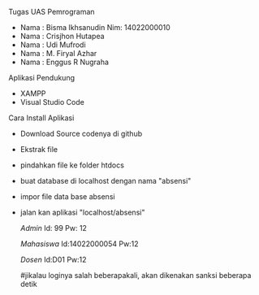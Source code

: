 Tugas UAS Pemrograman
- Nama : Bisma Ikhsanudin
  Nim: 14022000010
- Nama : Crisjhon Hutapea
- Nama : Udi Mufrodi
- Nama : M. Firyal Azhar
- Nama : Enggus R Nugraha

Aplikasi Pendukung 
- XAMPP
- Visual Studio Code
  
Cara Install Aplikasi
- Download Source codenya di github
- Ekstrak file
- pindahkan file ke folder htdocs
- buat database di localhost dengan nama "absensi"
- impor file data base absensi
- jalan kan aplikasi "localhost/absensi"

  *Admin*
  Id: 99  Pw: 12
  
  *Mahasiswa*
  Id:14022000054  Pw:12

  *Dosen*
  Id:D01  Pw:12
  
  #jikalau loginya salah beberapakali, akan dikenakan sanksi beberapa detik
